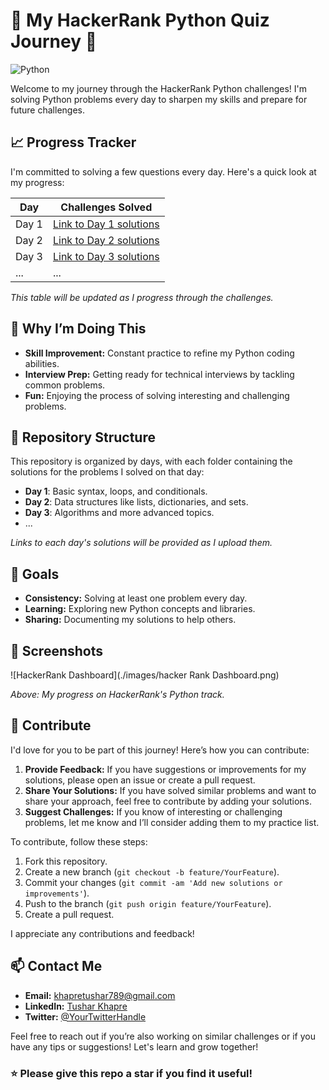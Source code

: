 # 🚀 My HackerRank Python Quiz Journey 🐍

![Python](https://upload.wikimedia.org/wikipedia/commons/c/c3/Python-logo-notext.svg)

Welcome to my journey through the HackerRank Python challenges! I'm solving Python problems every day to sharpen my skills and prepare for future challenges.

## 📈 Progress Tracker

I'm committed to solving a few questions every day. Here's a quick look at my progress:

| Day  | Challenges Solved |
|------|-------------------|
| Day 1| [Link to Day 1 solutions](Prepare) |
| Day 2| [Link to Day 2 solutions](#) |
| Day 3| [Link to Day 3 solutions](#) |
| ...  | ...               |

*This table will be updated as I progress through the challenges.*

## 🧠 Why I’m Doing This

- **Skill Improvement:** Constant practice to refine my Python coding abilities.
- **Interview Prep:** Getting ready for technical interviews by tackling common problems.
- **Fun:** Enjoying the process of solving interesting and challenging problems.

## 📂 Repository Structure

This repository is organized by days, with each folder containing the solutions for the problems I solved on that day:

- **Day 1**: Basic syntax, loops, and conditionals.
- **Day 2**: Data structures like lists, dictionaries, and sets.
- **Day 3**: Algorithms and more advanced topics.
- ...

*Links to each day's solutions will be provided as I upload them.*

## 🎯 Goals

- **Consistency:** Solving at least one problem every day.
- **Learning:** Exploring new Python concepts and libraries.
- **Sharing:** Documenting my solutions to help others.

## 📸 Screenshots

![HackerRank Dashboard](./images/hacker Rank Dashboard.png) 

*Above: My progress on HackerRank's Python track.*

## 🤝 Contribute

I'd love for you to be part of this journey! Here’s how you can contribute:

1. **Provide Feedback:** If you have suggestions or improvements for my solutions, please open an issue or create a pull request.
2. **Share Your Solutions:** If you have solved similar problems and want to share your approach, feel free to contribute by adding your solutions.
3. **Suggest Challenges:** If you know of interesting or challenging problems, let me know and I’ll consider adding them to my practice list.

To contribute, follow these steps:
1. Fork this repository.
2. Create a new branch (`git checkout -b feature/YourFeature`).
3. Commit your changes (`git commit -am 'Add new solutions or improvements'`).
4. Push to the branch (`git push origin feature/YourFeature`).
5. Create a pull request.

I appreciate any contributions and feedback!

## 📫 Contact Me

- **Email:** [khapretushar789@gmail.com](mailto:khapretushar789@gmail.com)
- **LinkedIn:** [Tushar Khapre](https://www.linkedin.com/in/tushar-khapre-973b03225)
- **Twitter:** [@YourTwitterHandle](#)

Feel free to reach out if you’re also working on similar challenges or if you have any tips or suggestions! Let's learn and grow together!

### ⭐️ Please give this repo a star if you find it useful!
